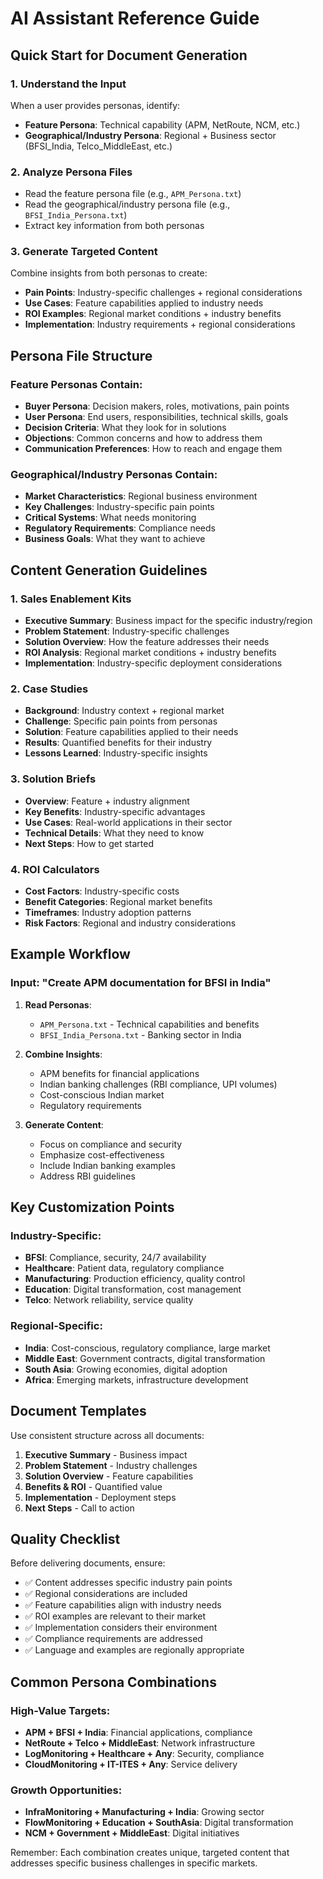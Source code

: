# AI Assistant Reference Guide

## Quick Start for Document Generation

### 1. Understand the Input
When a user provides personas, identify:
- **Feature Persona**: Technical capability (APM, NetRoute, NCM, etc.)
- **Geographical/Industry Persona**: Regional + Business sector (BFSI_India, Telco_MiddleEast, etc.)

### 2. Analyze Persona Files
- Read the feature persona file (e.g., `APM_Persona.txt`)
- Read the geographical/industry persona file (e.g., `BFSI_India_Persona.txt`)
- Extract key information from both personas

### 3. Generate Targeted Content
Combine insights from both personas to create:
- **Pain Points**: Industry-specific challenges + regional considerations
- **Use Cases**: Feature capabilities applied to industry needs
- **ROI Examples**: Regional market conditions + industry benefits
- **Implementation**: Industry requirements + regional considerations

## Persona File Structure

### Feature Personas Contain:
- **Buyer Persona**: Decision makers, roles, motivations, pain points
- **User Persona**: End users, responsibilities, technical skills, goals
- **Decision Criteria**: What they look for in solutions
- **Objections**: Common concerns and how to address them
- **Communication Preferences**: How to reach and engage them

### Geographical/Industry Personas Contain:
- **Market Characteristics**: Regional business environment
- **Key Challenges**: Industry-specific pain points
- **Critical Systems**: What needs monitoring
- **Regulatory Requirements**: Compliance needs
- **Business Goals**: What they want to achieve

## Content Generation Guidelines

### 1. Sales Enablement Kits
- **Executive Summary**: Business impact for the specific industry/region
- **Problem Statement**: Industry-specific challenges
- **Solution Overview**: How the feature addresses their needs
- **ROI Analysis**: Regional market conditions + industry benefits
- **Implementation**: Industry-specific deployment considerations

### 2. Case Studies
- **Background**: Industry context + regional market
- **Challenge**: Specific pain points from personas
- **Solution**: Feature capabilities applied to their needs
- **Results**: Quantified benefits for their industry
- **Lessons Learned**: Industry-specific insights

### 3. Solution Briefs
- **Overview**: Feature + industry alignment
- **Key Benefits**: Industry-specific advantages
- **Use Cases**: Real-world applications in their sector
- **Technical Details**: What they need to know
- **Next Steps**: How to get started

### 4. ROI Calculators
- **Cost Factors**: Industry-specific costs
- **Benefit Categories**: Regional market benefits
- **Timeframes**: Industry adoption patterns
- **Risk Factors**: Regional and industry considerations

## Example Workflow

### Input: "Create APM documentation for BFSI in India"

1. **Read Personas**:
   - `APM_Persona.txt` - Technical capabilities and benefits
   - `BFSI_India_Persona.txt` - Banking sector in India

2. **Combine Insights**:
   - APM benefits for financial applications
   - Indian banking challenges (RBI compliance, UPI volumes)
   - Cost-conscious Indian market
   - Regulatory requirements

3. **Generate Content**:
   - Focus on compliance and security
   - Emphasize cost-effectiveness
   - Include Indian banking examples
   - Address RBI guidelines

## Key Customization Points

### Industry-Specific:
- **BFSI**: Compliance, security, 24/7 availability
- **Healthcare**: Patient data, regulatory compliance
- **Manufacturing**: Production efficiency, quality control
- **Education**: Digital transformation, cost management
- **Telco**: Network reliability, service quality

### Regional-Specific:
- **India**: Cost-conscious, regulatory compliance, large market
- **Middle East**: Government contracts, digital transformation
- **South Asia**: Growing economies, digital adoption
- **Africa**: Emerging markets, infrastructure development

## Document Templates

Use consistent structure across all documents:
1. **Executive Summary** - Business impact
2. **Problem Statement** - Industry challenges
3. **Solution Overview** - Feature capabilities
4. **Benefits & ROI** - Quantified value
5. **Implementation** - Deployment steps
6. **Next Steps** - Call to action

## Quality Checklist

Before delivering documents, ensure:
- ✅ Content addresses specific industry pain points
- ✅ Regional considerations are included
- ✅ Feature capabilities align with industry needs
- ✅ ROI examples are relevant to their market
- ✅ Implementation considers their environment
- ✅ Compliance requirements are addressed
- ✅ Language and examples are regionally appropriate

## Common Persona Combinations

### High-Value Targets:
- **APM + BFSI + India**: Financial applications, compliance
- **NetRoute + Telco + MiddleEast**: Network infrastructure
- **LogMonitoring + Healthcare + Any**: Security, compliance
- **CloudMonitoring + IT-ITES + Any**: Service delivery

### Growth Opportunities:
- **InfraMonitoring + Manufacturing + India**: Growing sector
- **FlowMonitoring + Education + SouthAsia**: Digital transformation
- **NCM + Government + MiddleEast**: Digital initiatives

Remember: Each combination creates unique, targeted content that addresses specific business challenges in specific markets.
